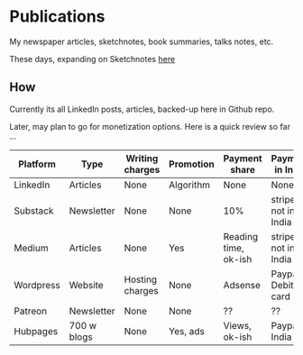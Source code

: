 # Publications

My newspaper articles, sketchnotes, book summaries, talks notes, etc.

These days, expanding on Sketchnotes [here](./README_VisualSummary.md) 

## How

Currently its all LinkedIn posts, articles, backed-up here in Github repo.

Later, may plan to go for monetization options. Here is a quick review so far ...

| Platform  | Type       | Writing charges | Promotion | Payment share        | Payment in India    |
| --------- | ---------- | --------------- | --------- | -------------------- | ------------------- |
| LinkedIn  | Articles   | None            | Algorithm | None                 | None                |
| Substack  | Newsletter | None            | None      | 10%                  | stripe not in India |
| Medium    | Articles   | None            | Yes       | Reading time, ok-ish | stripe not in India |
| Wordpress | Website    | Hosting charges | None      | Adsense              | Paypal, Debit card  |
| Patreon		| Newsletter | None					   | None      | ??              			| ??                  |
| Hubpages  | 700 w blogs| None            | Yes, ads  | Views, ok-ish 				| Paypal in India     |

